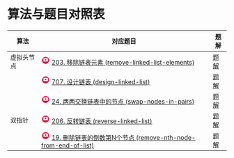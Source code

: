 # 算法与题目对照表

| 算法    | 对应题目                                                                                                                                                                                                                                                                                                      | 题解                                               |
|-------|-----------------------------------------------------------------------------------------------------------------------------------------------------------------------------------------------------------------------------------------------------------------------------------------------------------|--------------------------------------------------|
| 虚拟头节点 | [<img src="../images/video.jpg" width="20"/>](https://www.bilibili.com/video/BV18B4y1s7R9?spm_id_from=333.788.player.switch&vd_source=f881def7ea7cf10e6fa73627efe940dd) [203. 移除链表元素 (remove-linked-list-elements)](https://leetcode.cn/problems/remove-linked-list-elements/description/)                | [题解](remove-linked-list-elements/README.md)      |
|       | [<img src="../images/video.jpg" width="20"/>](https://www.bilibili.com/video/BV1FU4y1X7WD?spm_id_from=333.788.videopod.sections&vd_source=f881def7ea7cf10e6fa73627efe940dd) [707. 设计链表 (design-linked-list)](https://leetcode.cn/problems/design-linked-list/description/)                                | [题解](design-linked-list/README.md)               |
|       | [<img src="../images/video.jpg" width="20"/>](https://www.bilibili.com/video/BV1YT411g7br?spm_id_from=333.788.player.switch&vd_source=f881def7ea7cf10e6fa73627efe940dd) [24. 两两交换链表中的节点 (swap-nodes-in-pairs)](https://leetcode.cn/problems/swap-nodes-in-pairs/description/)                             | [题解](swap-nodes-in-pairs/README.md)              |
| 双指针   | [<img src="../images/video.jpg" width="20"/>](https://www.bilibili.com/video/BV1nB4y1i7eL?spm_id_from=333.788.player.switch&vd_source=f881def7ea7cf10e6fa73627efe940dd) [206. 反转链表 (reverse-linked-list)](https://leetcode.cn/problems/reverse-linked-list/description/)                                  | [题解](reverse-linked-list/README.md)              |
|       | [<img src="../images/video.jpg" width="20"/>](https://www.bilibili.com/video/BV1vW4y1U7Gf?spm_id_from=333.788.player.switch&vd_source=f881def7ea7cf10e6fa73627efe940dd) [19. 删除链表的倒数第N个节点 (remove-nth-node-from-end-of-list)](https://leetcode.cn/problems/remove-nth-node-from-end-of-list/description/) | [题解](remove-nth-node-from-end-of-list/README.md) |

